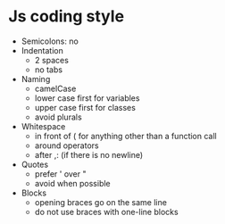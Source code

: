 # Js coding style

- Semicolons: no
- Indentation
  - 2 spaces
  - no tabs
- Naming
  - camelCase
  - lower case first for variables
  - upper case first for classes
  - avoid plurals
- Whitespace
  - in front of ( for anything other than a function call
  - around operators  
  - after ,: (if there is no newline)
- Quotes
  - prefer ' over "
  - avoid when possible
- Blocks
  - opening braces go on the same line
  - do not use braces with one-line blocks
